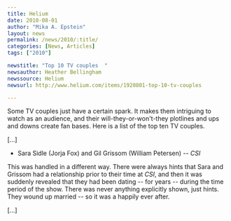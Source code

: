 ```yaml
---
title: Helium
date: 2010-08-01
author: "Mika A. Epstein"
layout: news
permalink: /news/2010/:title/
categories: [News, Articles]
tags: ["2010"]

newstitle: "Top 10 TV couples  "
newsauthor: Heather Bellingham
newssource: Helium
newsurl: http://www.helium.com/items/1920801-top-10-tv-couples

---
```


Some TV couples just have a certain spark. It makes them intriguing to watch as an audience, and their will-they-or-won't-they plotlines and ups and downs create fan bases. Here is a list of the top ten TV couples.

[...]

- Sara Sidle (Jorja Fox) and Gil Grissom (William Petersen) -- *CSI*

This was handled in a different way. There were always hints that Sara and Grissom had a relationship prior to their time at *CSI*, and then it was suddenly revealed that they had been dating -- for years -- during the time period of the show. There was never anything explicitly shown, just hints. They wound up married -- so it was a happily ever after.

[...]
